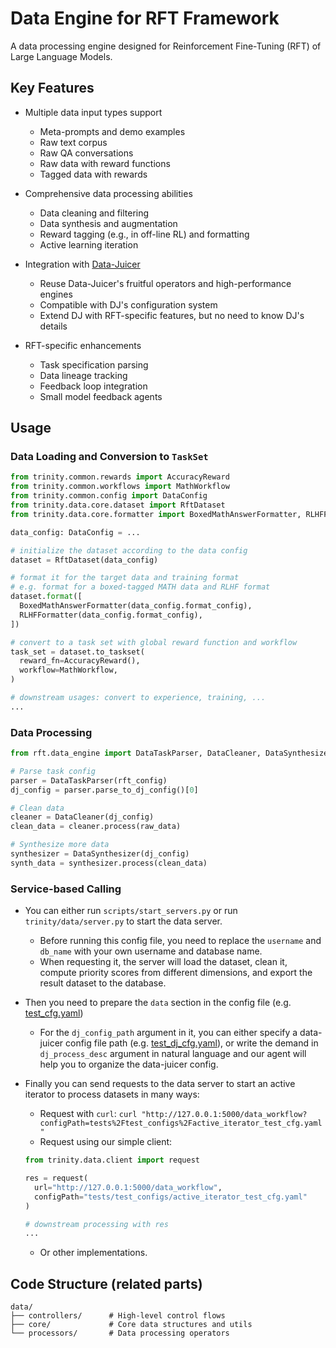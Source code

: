 # Data Engine for RFT Framework

A data processing engine designed for Reinforcement Fine-Tuning (RFT) of Large Language Models.

## Key Features

- Multiple data input types support
  - Meta-prompts and demo examples
  - Raw text corpus
  - Raw QA conversations
  - Raw data with reward functions
  - Tagged data with rewards

- Comprehensive data processing abilities
  - Data cleaning and filtering
  - Data synthesis and augmentation
  - Reward tagging (e.g., in off-line RL) and formatting
  - Active learning iteration

- Integration with [Data-Juicer](https://github.com/modelscope/data-juicer)
  - Reuse Data-Juicer's fruitful operators and high-performance engines
  - Compatible with DJ's configuration system
  - Extend DJ with RFT-specific features, but no need to know DJ's details

- RFT-specific enhancements
  - Task specification parsing
  - Data lineage tracking
  - Feedback loop integration
  - Small model feedback agents

## Usage

### Data Loading and Conversion to `TaskSet`

```python
from trinity.common.rewards import AccuracyReward
from trinity.common.workflows import MathWorkflow
from trinity.common.config import DataConfig
from trinity.data.core.dataset import RftDataset
from trinity.data.core.formatter import BoxedMathAnswerFormatter, RLHFFormatter

data_config: DataConfig = ...

# initialize the dataset according to the data config
dataset = RftDataset(data_config)

# format it for the target data and training format
# e.g. format for a boxed-tagged MATH data and RLHF format
dataset.format([
  BoxedMathAnswerFormatter(data_config.format_config),
  RLHFFormatter(data_config.format_config),
])

# convert to a task set with global reward function and workflow
task_set = dataset.to_taskset(
  reward_fn=AccuracyReward(),
  workflow=MathWorkflow,
)

# downstream usages: convert to experience, training, ...
...

```

### Data Processing

```python
from rft.data_engine import DataTaskParser, DataCleaner, DataSynthesizer

# Parse task config
parser = DataTaskParser(rft_config)
dj_config = parser.parse_to_dj_config()[0]

# Clean data
cleaner = DataCleaner(dj_config)
clean_data = cleaner.process(raw_data)

# Synthesize more data
synthesizer = DataSynthesizer(dj_config)
synth_data = synthesizer.process(clean_data)
```

### Service-based Calling

- You can either run `scripts/start_servers.py` or run `trinity/data/server.py` to start the data server.
  - Before running this config file, you need to replace the `username` and `db_name` with your own username and database name.
  - When requesting it, the server will load the dataset, clean it, compute priority scores from different dimensions, and export the result dataset to the database.
- Then you need to prepare the `data` section in the config file (e.g. [test_cfg.yaml](tests/test_configs/active_iterator_test_cfg.yaml))
  - For the `dj_config_path` argument in it, you can either specify a data-juicer config file path (e.g. [test_dj_cfg.yaml](tests/test_configs/active_iterator_test_dj_cfg.yaml)), or write the demand in `dj_process_desc` argument in natural language and our agent will help you to organize the data-juicer config.
- Finally you can send requests to the data server to start an active iterator to process datasets in many ways:
  - Request with `curl`: `curl "http://127.0.0.1:5000/data_workflow?configPath=tests%2Ftest_configs%2Factive_iterator_test_cfg.yaml"`
  - Request using our simple client:

  ```python
  from trinity.data.client import request

  res = request(
    url="http://127.0.0.1:5000/data_workflow",
    configPath="tests/test_configs/active_iterator_test_cfg.yaml"
  )

  # downstream processing with res
  ...
  ```

  - Or other implementations.

## Code Structure (related parts)
```text
data/
├── controllers/      # High-level control flows
├── core/             # Core data structures and utils
└── processors/       # Data processing operators
```
